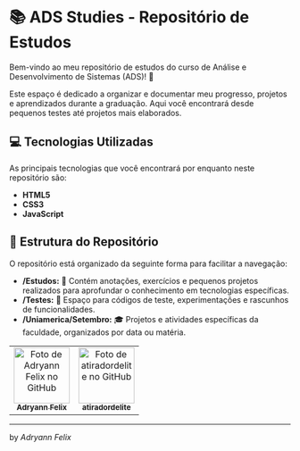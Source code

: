 # 📚 ADS Studies - Repositório de Estudos

Bem-vindo ao meu repositório de estudos do curso de Análise e Desenvolvimento de Sistemas (ADS)! 🚀

Este espaço é dedicado a organizar e documentar meu progresso, projetos e aprendizados durante a graduação. Aqui você encontrará desde pequenos testes até projetos mais elaborados.

## 💻 Tecnologias Utilizadas

As principais tecnologias que você encontrará por enquanto neste repositório são:

* **HTML5**
* **CSS3**
* **JavaScript**

## 📂 Estrutura do Repositório

O repositório está organizado da seguinte forma para facilitar a navegação:

* **/Estudos:** 📝 Contém anotações, exercícios e pequenos projetos realizados para aprofundar o conhecimento em tecnologias específicas.
* **/Testes:** 🧪 Espaço para códigos de teste, experimentações e rascunhos de funcionalidades.
* **/Uniamerica/Setembro:** 🎓 Projetos e atividades específicas da faculdade, organizados por data ou matéria.

<table>
  <tr>
    <td align="center">
      <a href="https://github.com/Adryannofc">
        <img src="https://avatars.githubusercontent.com/u/105284459?v=4" width="100px;" alt="Foto de Adryann Felix no GitHub"/><br>
        <sub>
          <b>Adryann Felix</b>
        </sub>
      </a>
    </td>
    <td align="center">
      <a href="https://github.com/atiradordelite">
        <img src="https://avatars.githubusercontent.com/u/124788106?v=4" width="100px;" alt="Foto de atiradordelite no GitHub"/><br>
        <sub>
          <b>atiradordelite</b>
        </sub>
      </a>
    </td>
  </tr>
</table>

---
by *Adryann Felix*
